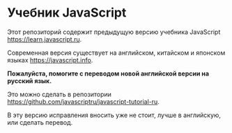 # Учебник JavaScript

Этот репозиторий содержит предыдущую версию учебника JavaScript <https://learn.javascript.ru>.

Современная версия существует на английском, китайском и японском языках <https://javascript.info>.

**Пожалуйста, помогите с переводом новой английской версии на русский язык.**

Это можно сделать в репозитории <https://github.com/javascriptru/javascript-tutorial-ru>.

В эту версию исправления вносить уже не стоит, лучше в английскую, или сделать перевод.
